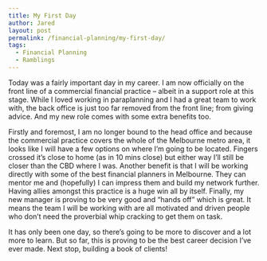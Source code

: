 ```yaml
---
title: My First Day
author: Jared
layout: post
permalink: /financial-planning/my-first-day/
tags:
  - Financial Planning
  - Ramblings
---
```

Today was a fairly important day in my career. I am now officially on the front line of a commercial financial practice &#8211; albeit in a support role at this stage. While I loved working in paraplanning and I had a great team to work with, the back office is just too far removed from the front line; from giving advice. And my new role comes with some extra benefits too.

Firstly and foremost, I am no longer bound to the head office and because the commercial practice covers the whole of the Melbourne metro area, it looks like I will have a few options on where I&#8217;m going to be located. Fingers crossed it&#8217;s close to home (as in 10 mins close) but either way I&#8217;ll still be closer than the CBD where I was. Another benefit is that I will be working directly with some of the best financial planners in Melbourne. They can mentor me and (hopefully) I can impress them and build my network further. Having allies amongst this practice is a huge win all by itself. Finally, my new manager is proving to be very good and &#8220;hands off&#8221; which is great. It means the team I will be working with are all motivated and driven people who don&#8217;t need the proverbial whip cracking to get them on task.

It has only been one day, so there&#8217;s going to be more to discover and a lot more to learn. But so far, this is proving to be the best career decision I&#8217;ve ever made. Next stop, building a book of clients!
